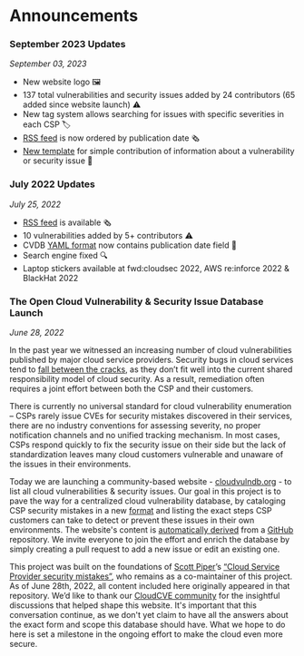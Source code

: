 # Announcements 

### September 2023 Updates
*September 03, 2023*

* New website logo 🖼️
* 137 total vulnerabilities and security issues added by 24 contributors (65 added since website launch) ⚠️
* New tag system allows searching for issues with specific severities in each CSP 🏷️
* [RSS feed](https://www.cloudvulndb.org/rss/feed.xml) is now ordered by publication date 🗞
* [New template](https://github.com/wiz-sec/open-cvdb/issues/new?assignees=&labels=addition&projects=&template=contribution-template.md&title=%5BContribution%5D+Add+security+issue+or+vulnerability) for simple contribution of information about a vulnerability or security issue 🐛

### July 2022 Updates
*July 25, 2022*

* [RSS feed](https://www.cloudvulndb.org/rss/feed.xml) is available 🗞
* 10 vulnerabilities added by 5+ contributors ⚠️ 
* CVDB [YAML format](https://github.com/wiz-sec/open-cvdb/blob/main/pages/sample.yaml) now contains publication date field 📆 
* Search engine fixed 🔍
* Laptop stickers available at fwd:cloudsec 2022, AWS re:inforce 2022 & BlackHat 2022

### The Open Cloud Vulnerability & Security Issue Database Launch
*June 28, 2022*

In the past year we witnessed an increasing number of cloud vulnerabilities published by major cloud service providers. Security bugs in cloud services tend to [fall between the cracks](https://www.wiz.io/blog/security-industry-call-to-action-we-need-a-cloud-vulnerability-database/), as they don’t fit well into the current shared responsibility model of cloud security. As a result, remediation often requires a joint effort between both the CSP and their customers.

There is currently no universal standard for cloud vulnerability enumeration – CSPs rarely issue CVEs for security mistakes discovered in their services, there are no industry conventions for assessing severity, no proper notification channels and no unified tracking mechanism. In most cases, CSPs respond quickly to fix the security issue on their side but the lack of standardization leaves many cloud customers vulnerable and unaware of the issues in their environments. 

Today we are launching a community-based website - [cloudvulndb.org](https://cloudvulndb.org/) - to list all cloud vulnerabilities & security issues. Our goal in this project is to pave the way for a centralized cloud vulnerability database, by cataloging CSP security mistakes in a new [format](https://github.com/wiz-sec/open-cvdb/blob/main/pages/sample.yaml) and listing the exact steps CSP customers can take to detect or prevent these issues in their own environments. The website's content is [automatically derived](https://github.com/wiz-sec/open-cvdb/blob/main/webscheme.png) from a [GitHub](https://github.com/wiz-sec/open-cvdb) repository. We invite everyone to join the effort and enrich the database by simply creating a pull request to add a new issue or edit an existing one.

This project was built on the foundations of [Scott Piper](https://twitter.com/0xdabbad00)’s [“Cloud Service Provider security mistakes”](https://github.com/SummitRoute/csp_security_mistakes), who remains as a co-maintainer of this project. As of June 28th, 2022, all content included here originally appeared in that repository. We’d like to thank our [CloudCVE community](https://join.slack.com/t/cloud-cve-db/shared_invite/zt-y38smqmo-V~d4hEr_stQErVCNx1OkMA) for the insightful discussions that helped shape this website. It's important that this conversation continue, as we don't yet claim to have all the answers about the exact form and scope this database should have. What we hope to do here is set a milestone in the ongoing effort to make the cloud even more secure.
